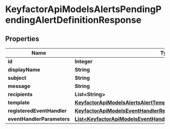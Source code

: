 

# KeyfactorApiModelsAlertsPendingPendingAlertDefinitionResponse


## Properties

| Name | Type | Description | Notes |
|------------ | ------------- | ------------- | -------------|
|**id** | **Integer** |  |  [optional] |
|**displayName** | **String** |  |  [optional] |
|**subject** | **String** |  |  [optional] |
|**message** | **String** |  |  [optional] |
|**recipients** | **List&lt;String&gt;** |  |  [optional] |
|**template** | [**KeyfactorApiModelsAlertsAlertTemplateAlertTemplateResponse**](KeyfactorApiModelsAlertsAlertTemplateAlertTemplateResponse.md) |  |  [optional] |
|**registeredEventHandler** | [**KeyfactorApiModelsEventHandlerRegisteredEventHandlerResponse**](KeyfactorApiModelsEventHandlerRegisteredEventHandlerResponse.md) |  |  [optional] |
|**eventHandlerParameters** | [**List&lt;KeyfactorApiModelsEventHandlerEventHandlerParameterResponse&gt;**](KeyfactorApiModelsEventHandlerEventHandlerParameterResponse.md) |  |  [optional] |



